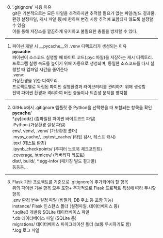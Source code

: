 0. '.gitignore' 사용 이유  
git은 기본적으로는 모든 파일을 추적하지만 추적할 필요가 없는 파일(빌드 결과물, 환경 설정파일, 캐시 파일 등)에 한하여 변경 사항 추적에 포함되지 않도록 설정할 수 있음  
이를 통해 저장소를 깔끔하게 유지하고 불필요한 충돌을 방지할 수 있다.

---

1. 파이썬 개발 시 __pycache__와 .venv 디렉토리가 생성되는 이유  
__pycache__:  
파이썬이 소스코드 실행할 때 바이트 코드(.pyc 파일)을 저장하는 캐시 디렉토리.  
프로그램 실행 속도를 높이기 위해 자동으로 생성되며, 동일한 소스코드를 다시 실행할 때 컴파일 시간을 줄여준다  
.venv:  
가상환경을 위한 디렉토리.  
프로젝트별로 독립된 파이썬 실행환경과 라이브러리를 관리하기 위해 생성함  
전역 파이썬 환경과 격리하여 버전 충돌이나 의존성 문제를 방지함

---

2. GitHub에서 .gitignore 템플릿 중 Python을 선택했을 때 포함되는 항목을 확인  
__pycache__/  
*.py[codz] 				(컴파일된 파이썬 바이트코드 파일)  
.Python 				(가상환경 설정 파일)  
env/, venv/, .venv/ 		(가상환경 폴더)  
.mypy_cache/, .pytest_cache/	(타입 검사, 테스트 캐시)  
.tox/ 					(테스트 환경)  
.ipynb_checkpoints/ 		(주피터 노트북 체크포인트)  
.coverage, htmlcov/ 		(커버리지 리포트)  
dist/, build/, *.egg-info/		(패키징 빌드 결과물)  
등등등...

---

3. Flask 기반 프로젝트를 기준으로 .gitignore에 추가되어야 할 항목  
위의 파이썬 기본 항목 모두 포함+ 추가적으로 Flask 프로젝트 특성에 따라 무시할 항목  
.env			환경 변수 설정 파일 (비밀키, DB 주소 등 포함 가능)  
instance/		Flask 인스턴스 폴더 (설정파일, 데이터베이스 등)  
*.sqlite3		개발용 SQLite 데이터베이스 파일  
*.db			데이터베이스 파일 (SQLite 등)  
migrations/		데이터베이스 마이그레이션 폴더 (보통 무시하기도 함)  
*.log			로그 파일

